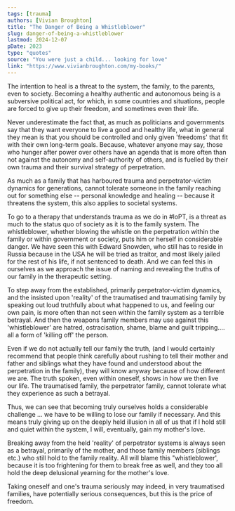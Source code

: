 ```yaml
---
tags: [trauma]
authors: [Vivian Broughton]
title: "The Danger of Being a Whistleblower"
slug: danger-of-being-a-whistleblower
lastmod: 2024-12-07
pDate: 2023
type: "quotes"
source: "You were just a child... looking for love"
link: "https://www.vivianbroughton.com/my-books/"
---
```


The intention to heal is a threat to the system, the family, to the parents, even to society. Becoming a healthy authentic and autonomous being is a subversive political act, for which, in some countries and situations, people are forced to give up their freedom, and sometimes even their life.

Never underestimate the fact that, as much as politicians and governments say that they want everyone to live a good and healthy life, what in general they mean is that you should be controlled and only given 'freedoms' that fit with their own long-term goals. Because, whatever anyone may say, those who hunger after power over others have an agenda that is more often than not against the autonomy and self-authority of others, and is fuelled by their own trauma and their survival strategy of perpetration.

As much as a family that has harboured trauma and perpetrator-victim dynamics for generations, cannot tolerate someone in the family reaching out for something else -- personal knowledge and healing -- because it threatens the system, this also applies to societal systems.

To go to a therapy that understands trauma as we do in #loPT, is a threat as much to the status quo of society as it is to the family system. The whistleblower, whether blowing the whistle on the perpetration within the family or within government or society, puts him or herself in considerable danger. We have seen this with Edward Snowden, who still has to reside in Russia because in the USA he will be tried as traitor, and most likely jailed for the rest of his life, if not sentenced to death. And we can feel this in ourselves as we approach the issue of naming and revealing the truths of our family in the therapeutic setting.

To step away from the established, primarily perpetrator-victim dynamics, and the insisted upon 'reality' of the traumatised and traumatising family by speaking out loud truthfully about what happened to us, and feeling our own pain, is more often than not seen within the family system as a terrible betrayal. And then the weapons family members may use against this 'whistleblower' are hatred, ostracisation, shame, blame and guilt tripping.... all a form of 'killing off' the person.

Even if we do not actually tell our family the truth, (and I would certainly recommend that people think carefully about rushing to tell their mother and father and siblings what they have found and understood about the perpetration in the family), they will know anyway because of how different we are. The truth spoken, even within oneself, shows in how we then live our life. The traumatised family, the perpetrator family, cannot tolerate what they experience as such a betrayal.

Thus, we can see that becoming truly ourselves holds a considerable challenge ... we have to be willing to lose our family if necessary. And this means truly giving up on the deeply held illusion in all of us that if l hold still and quiet within the system, I will, eventually, gain my mother's love.

Breaking away from the held 'reality' of perpetrator systems is always seen as a betrayal, primarily of the mother, and those family members (siblings etc.) who still hold to the family reality. All will blame this "whistleblower', because it is too frightening for them to break free as well, and they too all hold the deep delusional yearning for the mother's love.

Taking oneself and one's trauma seriously may indeed, in very traumatised families, have potentially serious consequences, but this is the price of freedom.